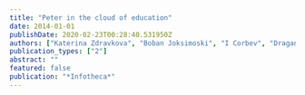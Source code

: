 ```yaml
---
title: "Peter in the cloud of education"
date: 2014-01-01
publishDate: 2020-02-23T00:28:40.531950Z
authors: ["Katerina Zdravkova", "Boban Joksimoski", "I Corbev", "Dragan Mihajlov"]
publication_types: ["2"]
abstract: ""
featured: false
publication: "*Infotheca*"
---
```


